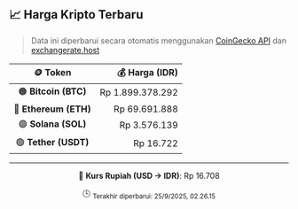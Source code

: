 

<!-- HARGA_KRIPTO -->
## 📈 Harga Kripto Terbaru

> Data ini diperbarui secara otomatis menggunakan [CoinGecko API](https://www.coingecko.com/) dan [exchangerate.host](https://exchangerate.host/)

<div align="center">

| 🪙 Token | 💰 Harga (IDR) |
|:------:|---------------:|
| 🟠 **Bitcoin (BTC)**   | Rp 1.899.378.292 |
| 🔵 **Ethereum (ETH)**  | Rp 69.691.888 |
| 🟣 **Solana (SOL)**    | Rp 3.576.139 |
| 🟢 **Tether (USDT)**   | Rp 16.722 |

---

💱 **Kurs Rupiah (USD → IDR)**: Rp 16.708

🕒 <sub>Terakhir diperbarui: 25/9/2025, 02.26.15</sub>

</div>
<!-- /HARGA_KRIPTO -->